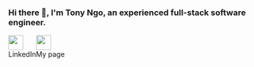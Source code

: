 ### Hi there 👋, I'm Tony Ngo, an experienced full-stack software engineer.


<div class='social-icon-and-text' style='display: flex; flex-direction: row;'>
  <div>
    <a href='https://www.linkedin.com/in/tony-ngo-suas/' target='_blank'>
      <img src='https://cdn4.iconfinder.com/data/icons/social-messaging-ui-color-shapes-2-free/128/social-linkedin-circle-512.png' with='30px' height='30px' />
    </a>
    <div>
      LinkedIn
    </div>
  </div>
  <div>
    <a href='https://www.tonyngo.us' target='_blank'>
      <img src='https://cdn0.iconfinder.com/data/icons/web-design-21/50/44-512.png' with='30px' height='30px' />
    </a>
    <div>
      My page
    </div>
  </div>
</div>


<!--
**suasllc/suasllc** is a ✨ _special_ ✨ repository because its `README.md` (this file) appears on your GitHub profile.

Here are some ideas to get you started:

- 🔭 I’m currently working on ...
- 🌱 I’m currently learning ...
- 👯 I’m looking to collaborate on ...
- 🤔 I’m looking for help with ...
- 💬 Ask me about ...
- 📫 How to reach me: ...
- 😄 Pronouns: ...
- ⚡ Fun fact: ...
-->
